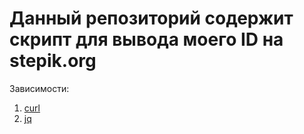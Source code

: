 # Данный репозиторий содержит скрипт для вывода моего ID на stepik.org

Зависимости:
1. [curl](https://curl.se/)
1. [jq](https://jqlang.github.io/jq/)